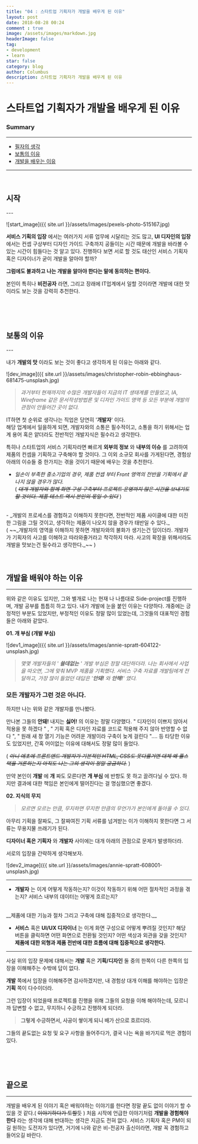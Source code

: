 ```yaml
---
title: "04 : 스타트업 기획자가 개발을 배우게 된 이유"
layout: post
date: 2018-08-28 00:24
comment : true
image: /assets/images/markdown.jpg
headerImage: false
tag:
- development
- learn
star: false
category: blog
author: Columbus
description: 스타트업 기획자가 개발을 배우게 된 이유
---
```


# 스타트업 기획자가 개발을 배우게 된 이유

### Summary
---

* [필자의 생각](#Start)
* [보통의 이유](#reason_01)
* [개발을 배우는 이유](#reason_02)

---
<br />

<div id="Start">
<h2>시작</h2>
</div>
---

![start_image]({{ site.url }}/assets/images/pexels-photo-515167.jpg)

__서비스 기획의 입장__ 에서는 여러가지 서류 업무에 시달리는 것도 많고,
__UI 디자인의 입장__ 에서는 컨셉 구상부터 디자인 가이드 구축까지 공들이는 시간 때문에 개발을 바라볼 수 있는 시간이 힘들다는 것 알고 있다.
진행하다 보면 서로 할 것도 태산인 서비스 기획자 혹은 디자이너가 굳이 개발을 알아야 할까?

__그럼에도 불과하고 나는 개발을 알아야 한다는 말에 동의하는 편이다.__

본인이 특히나 __비전공자__ 라면, 그리고 장래에 IT업계에서 일할 것이라면 개발에 대한 맛이라도 보는 것을 강력히 추천한다.

<br />
<br />
<br />

<div id="reason_01">
<h2>보통의 이유</h2>
</div>
---

내가 __개발의 맛__ 이라도 보는 것이 좋다고 생각하게 된 이유는 아래와 같다.

![dev_image]({{ site.url }}/assets/images/christopher-robin-ebbinghaus-681475-unsplash.jpg)

>_과거부터 현재까지의 수많은 개발자들이 지금의 IT 생태계를 만들었고, IA, Wireframe 같은 문서작성방법론 및 디자인 가이드 영역 등 모든 부분에 개발의 관점이 안들어간 곳이 없다._

IT하면 첫 순위로 생각나는 직업은 당연히 '__개발자__' 이다.<br>
해당 업계에서 일을하게 되면, 개발자와의 소통은 필수적이고, 소통을 하기 위해서는 업계 용어 혹은 얕더라도 전반적인 개발지식은 필수라고 생각한다.

특히나 스타트업의 서비스 기획자라면 빠르게 __외부의 정보__ 와 __내부의 이슈__ 를 고려하여 제품의 컨셉을 기획하고 구축해야 할 것이다. 그 이외 소규모 회사를 가게된다면, 경험상 아래의 이슈들 중 한가지는 겪을 것이기 때문에 배우는 것을 추천한다.

- _일손이 부족한 중소기업의 경우, 제품 컨셉 부터 Front 영역의 전반을 기획에서 끝나지 않을 경우가 많다._<br>
( ~~_대개 개발자와 함께 화면 구성 구축부터 프로젝트 운영까지 많은 시간을 보내기도 할 것이다. 제품 테스트 역시 본인의 몫일 수 있다_~~ )

<br>
- _개발의 프로세스를 경험하고 이해하지 못한다면, 전반적인 제품 사이클에 대한 미진한 그림을 그릴 것이고, 생각하는 제품이 나오지 않을 경우가 태반일 수 있다._<br>
( ~~_개발자의 영역을 이해하지 못하면 개발자와의 불화가 생기는건 덤이더라. 개발자가 기획자의 사고를 이해하고 따라와줄거라고 착각하지 마라. 사고의 확장을 위해서라도 개발을 맛보는건 필수라고 생각한다._~~ )

<br />
<br />
<br />

<div id="reason_02">
<h2>개발을 배워야 하는 이유</h2>
</div>

---

위와 같은 이유도 있지만, 그와 별개로 나는 현재 나 나름대로 Side-project를 진행하며, 개발 공부를 틈틈히 하고 있다.
내가 개발에 눈을 붙인 이유는 다양하다.
걔중에는 긍정적인 부분도 있었지만, 부정적인 이유도 정말 많이 있었는데, 그것들의 대표적인 경험들은 아래와 같았다.


__01. 개 부심 (개발 부심)__

![dev1_image]({{ site.url }}/assets/images/annie-spratt-604122-unsplash.jpg)

> _몇몇 개발자들의 ' __쓸데없는__ ' 개발 부심은 정말 대단하더라. 나는 회사에서 사업을 따오면, 그에 맞춰 MVP 제품을 기획했다. 서비스 구축 자료를 개발팀에게 전달하고, 가장 많이 들었던 대답은 '__안돼!__ 와 __안해!__' 였다._

### 모든 개발자가 그런 것은 아니다. <br>
하지만 나는 위와 같은 개발자를 만나봤다.

만나본 그들의 __안돼!__ 내지는 __싫어!__ 의 이유는 정말 다양했다.
" 디자인이 이쁘지 않아서 적용을 못 하겠다 " , " 기획 혹은 디자인 자료를 코드로 적용해 주지 않아 반영할 수 없다 ", " 원래 새 창 열기 기능은 어려운 개발이라 구축이 늦게 걸린다 "…. 등 타당한 이유도 있었지만, 간혹 어이없는 이유에 대해서도 정말 많이 들었다.

( ~~_아니 애초에 프론트앤드 개발자가 기본적인 HTML, CSS도 못다룰거면 대체 왜 풀스택을 거론하는지 아직도 나는 그의 생각이 정말 궁금하다._~~ )

만약 본인이 __개발__ 에 __개__ 짜도 모른다면 __개 부심__ 에 반항도 못 하고 끌려다닐 수 있다.
하지만 결과에 대한 책임은 본인에게 떨어진다는 걸 명심했으면 좋겠다.
<br />

__02. 지식의 무지__

> _모르면 모르는 만큼, 무지하면 무지한 만큼의 무언가가 본인에게 돌아올 수 있다._

아무리 기획을 잘짜도, 그 잘짜여진 기획 서류를 넘겨받는 이가 이해하지 못한다면 그 서류는 무용지물 쓰래기가 된다.

__디자이너 혹은 기획자__ 와 __개발자__ 사이에는 대개 아래의 관점으로 문제가 발생하더라.

서로의 입장을 간략하게 생각해보자.

![dev2_image]({{ site.url }}/assets/images/annie-spratt-608001-unsplash.jpg)

---
- __개발자__ 는 이게 어떻게 작동하는지? 이것이 작동하기 위해 어떤 절차적인 과정을 겪는지? 서비스 내부의 데이터는 어떻게 흐르는지?
<br>
__제품에 대한 기능과 절차 그리고 구축에 대해 집중적으로 생각한다.__

<br>

- __서비스__ 혹은 __UI/UX 디자이너__ 는 이게 화면 구성으로 어떻게 뿌려질 것인지? 해당 버튼을 클릭하면 어떤 화면으로 전환될 것인지? 어떤 색상과 외관을 갖을 것인지?<br>
__제품에 대한 외형과 제품 전반에 대한 흐름에 대해 집중적으로 생각한다.__

---

사실 위의 입장 문제에 대해서는
__개발__ 혹은 __기획/디자인__ 둘 중의 한쪽이 다른 한쪽의 입장을 이해해주는 수밖에 답이 없다.

__개발__ 쪽에서 입장을 이해해주면 감사하겠지만, 내 경험상 대개 이해를 해야하는 입장은 __기획__ 쪽이 다수이더라.

그런 입장이 되었을때 프로젝트를 진행을 위해 그들의 요청을 이해 해야하는데, 모르니까 답변할 수 없고, 무지하니 수긍하고 진행하게 되더라.

> __그렇게 수긍하면서, 사공이 쌓이게 되니 배가 산으로 흐르더라.__

그들의 끝도없는 요청 및 요구 사항을 들어주다가, 결국 나는 욕을 바가지로 먹은 경험이 있다.

<br />
<br />
<br />

## 끝으로
---

개발을 배우게 된 이야기 혹은 배워야하는 이야기를 한다면 정말 끝도 없이 이야기 할 수 있을 것 같다.( ~~이야기하다가 토할듯~~ )
처음 시작에 언급한 이야기처럼 __개발을 경험해야한다__ 라는 생각에 대해 반대하는 생각은 지금도 전혀 없다.
서비스 기획자 혹은 PM이 되길 원하는 도전자가 있다면, 거기에 나와 같은 비-전공자 출신이라면, 개발 꼭 경험하고 들어오길 바란다.
<br />
<br />
<br />
